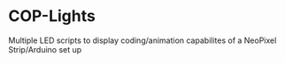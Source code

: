 # COP-Lights
Multiple LED scripts to display coding/animation capabilites of a NeoPixel Strip/Arduino set up
